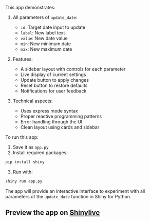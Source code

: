 This app demonstrates:

1. All parameters of `update_date`:
   - `id`: Target date input to update
   - `label`: New label text
   - `value`: New date value
   - `min`: New minimum date
   - `max`: New maximum date

2. Features:
   - A sidebar layout with controls for each parameter
   - Live display of current settings
   - Update button to apply changes
   - Reset button to restore defaults
   - Notifications for user feedback

3. Technical aspects:
   - Uses express mode syntax
   - Proper reactive programming patterns
   - Error handling through the UI
   - Clean layout using cards and sidebar

To run this app:

1. Save it as `app.py`
2. Install required packages:
```bash
pip install shiny
```
3. Run with:
```bash
shiny run app.py
```

The app will provide an interactive interface to experiment with all parameters of the `update_date` function in Shiny for Python.
## Preview the app on [Shinylive](https://shinylive.io/py/app/#h=0&code=NobwRAdghgtgpmAXAAjFADugdOgnmAGlQGMB7CAFzkqVQDMAnUmZAEyiooEt5kf1SDCmw5wi3eKzgAbClAA6ERs2QBnABZcIuPjAFDkDOFGLcAbnEXKWGrbixwAHuiOrVu-cK3oArhSJGEFIMRD5ciooAxMgAClAA5nDIpOjc5O5QQcjcFNKWEGE4CXAA+ikUqgAUOXkAvPJgACKiyACSEL7CAKro7FTIjXAwpA1EdFzS0lAARnUAKgw+cACUERDRAMJGLVBqXFLTUAzIU7ikfooA7lwU6siFp+cUJar7cIcMlcuIish-yNdbvcuFhXgcjl8fhB-jDkNEAPIMLjxLRQaQifreC7Q2F-QpY559OCVX642ENIkARlGyFJZP+DURyNR6Oa-XanRpdPpyDMaKWtSJlQATAAGYUAFiIlOlywI3PpMC0gtEIvFAGZpbL5TiecgYFBHCqqGrhQBWaXCojqymrXWwu30hX-TbkChMaTuOiCe69DhaeLZdRJIl8DrY+n48PPKiOCgkyBwS4lKbTGRcsAAOSTyAAMjN04Refy4PUwD0iawBi182npA1HWTnXiQQSSkLm+TE8m+dIllz7U6szmAGol0admG9gVCsWSogANmlZsbuNX5MH-yjnXbqsnDO7JSVEAHer+DWzl2QAFktNWqBPN7jp6XZxrF7LO+uYZ3t35dya+7noeBqOKeZ4Xjm16GveliEEBxZ9q+qpzhayBLsg6qit+-w4eeT5wsgABCfgUOQ2SkNkSLxIkxy3EkPh+g+BF-s8JhpBAJTTKR5AkgRP5gIxRLgXqDQVi0bJJByFxFghxBTG4JRltMFAQAAtC4PBHLgDRfp2nbRCRFBkdCZGGHAqhwBQv6ttGJTsVw5BcTxEB8WetJgK4VkiTyDQAEoWd5sn8f88lQIpymqWpllkEE2m6QRdrctE0F3ugmQyMgsVUJQ3KAnchTEEcrCQjZWBFQwrAlMGUDBAmGw+AwgTCAAylZ3AQPEqgNvpBEAAKBMEWCxtZBFSHQWWNc1AHEt8CFGBQjXQnQDRtXkphwFWkkoCABJYFSXwAL4JU6-WDXADDDU4o30uNk1NdQzypjIpUhX8C1LcgK1gA1D2UHmBbSDte0QEmKaA0dJ1Nmd1BDSNnZ3cQU2PUeWive5H0MMtDS-c1N5aMD0ZYKDybHpDYC9fSA2wxdV1xgjcATUjf3PKB6Nnpj2M-cj-3QY4hOdMTYNs8sx0Uye6zIAAonQdBwKYFHIOomSsHkQYMUxSTccZ5HyVwxAANaKNTDkWA4svy6NJumFwZtwBYlCVHtQmiHad0lOzLZYC7VAzW5ZL7GWVKPvSz3SLUINg2HXw6vSL4R0TJMlC+MedseCeC0nZNymnhoZ34Quk4aXzcuuhQQKQ3DjEVHEvOopCXAmklhp0vqVgAhDSFC4OgpYNPAbjFD1EvRDLcsK2ZytBGr9HmZZwjayZWXSPrRsQNb5hwOb49W9sNt2w78Z7V5FBu4zyAe3N9rRAF8+K4IzLQOiL7dfahQ+6UHYEYHFKiNS8EETDmWJkKIn6wTaNGEOZJ45vnnMgGU8Cc4EXTrAzU8DtS5yNLAtClIrSYVtKXbkyVkC3ysurLKboPQtz8K-GE79NYlBGgmJOYcaTxzEprLaNZAbDzoSCD+fsGhJxfGwksxpiRzilOhZcywy78IYR2ECWhRFIXEaaNBGFbRyO9govcIFDQqJnChcUaEMJYVkUQt+IIK5V31v6JyGgG4JjHEhdwJ9FbjSgD4WQncizd17kHRmXjZANjAIdIg4BoDwFoJ5OAABHMIRh4CUFUMNOMRYwDZUejExQBoKDoGkJXFe0xFAFD0DpDoKtwprHcmEgAukAA)
